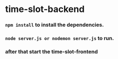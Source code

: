 # time-slot-backend

### `npm install` to install the dependencies.
### `node server.js or nodemon server.js` to run.
### after that start the time-slot-frontend
